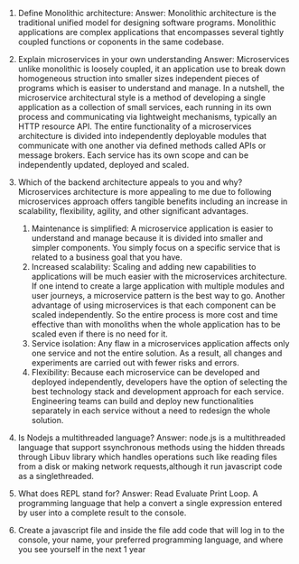 1. Define Monolithic architecture:
    Answer: Monolithic architecture is the traditional unified model for designing software programs. Monolithic applications are complex applications that encompasses several tightly coupled functions or coponents in the same codebase.

2. Explain microservices in your own understanding
    Answer: Microservices unlike monolithic is loosely coupled, it an application use to break down homogeneous struction into smaller sizes independent pieces of programs which is easiser to understand and manage. 
    In a nutshell, the microservice architectural style is a method of developing a single application as a collection of small services, each running in its own process and communicating via lightweight mechanisms, typically an HTTP resource API.
    The entire functionality of a microservices architecture is divided into independently deployable modules that communicate with one another via defined methods called APIs or message brokers. Each service has its own scope and can be independently updated, deployed and scaled.

3. Which of the backend architecture appeals to you and why?
    Microservices architecture is more appealing to me due to following microservices approach offers tangible benefits including an increase in scalability, flexibility, agility, and other significant advantages. 

    1. Maintenance is simplified: A microservice application is easier to understand and manage because it is divided into smaller and simpler components. You simply focus on a specific service that is related to a business goal that you have.
    2. Increased scalability: Scaling and adding new capabilities to applications will be much easier with the microservices architecture. If one intend to create a large application with multiple modules and user journeys, a microservice pattern is the best way to go. Another advantage of using microservices is that each component can be scaled independently. So the entire process is more cost and time effective than with monoliths when the whole application has to be scaled even if there is no need for it. 
    3. Service isolation: Any flaw in a microservices application affects only one service and not the entire solution. As a result, all changes and experiments are carried out with fewer risks and errors.
    4. Flexibility: Because each microservice can be developed and deployed independently, developers have the option of selecting the best technology stack and development approach for each service. Engineering teams can build and deploy new functionalities separately in each service without a need to redesign the whole solution.

4. Is Nodejs a multithreaded language? 
    Answer: node.js is a multithreaded language that support ssynchronous methods using the hidden threads through Libuv library which handles operations such like reading files from a disk or making network requests,although it run javascript code as a singlethreaded. 

5. What does REPL stand for?
    Answer: Read Evaluate Print Loop. A programming language that help a convert a single expression entered by user into a complete result to the console.

6. Create a javascript file and inside the file add code that will log in to the console, your name, your preferred programming language, and where you see yourself in the next 1 year
